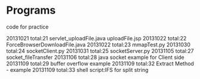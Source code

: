 Programs
========

code for practice



20131021 total:21
	servlet_uploadFile.java
	uploadFile.jsp
20131022 total:22
	ForceBrowserDownloadFile.java
20131022 total:23
	mmapTest.py
20131030 total:24
	socketClient.py
20131031 total:25
	socketServer.py
20131105 total:27
	socket_fileTransfer
20131106 total:28
	java socket example for Client side
20131109 total:29
	buffer overflow example
20131109 total:32
	Extract Method - example
20131109 total:33
	shell script:IFS for split string
